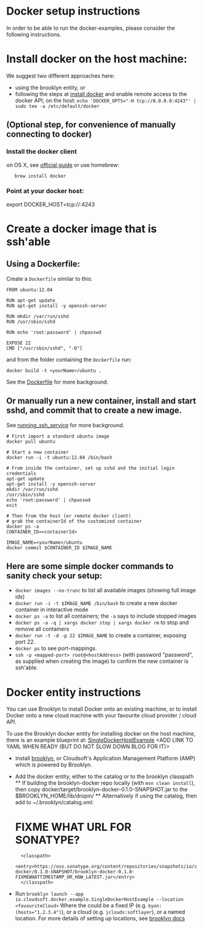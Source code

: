 Docker setup instructions
=========================

In order to be able to run the docker-examples, please consider the following instructions.

# Install docker on the host machine:
We suggest two different approaches here:

- using the brooklyn entity, or
- following the steps at [install docker](docs.docker.io/en/latest/installation/) and enable remote access to the docker API; on the host:
   `echo 'DOCKER_OPTS="-H tcp://0.0.0.0:4243"' | sudo tee -a /etc/default/docker`

## (Optional step, for convenience of manually connecting to docker)
### Install the docker client
   on OS X, see [official guide](http://docs.docker.io/en/latest/installation/mac/) or use homebrew:

       brew install docker
### Point at your docker host:
   export DOCKER_HOST=tcp://<host>:4243

# Create a docker image that is ssh'able
## Using a Dockerfile:

Create a `Dockerfile` similar to this:

	FROM ubuntu:12.04

	RUN apt-get update
	RUN apt-get install -y openssh-server

	RUN mkdir /var/run/sshd
	RUN /usr/sbin/sshd

	RUN echo 'root:password' | chpasswd

	EXPOSE 22
	CMD ["/usr/sbin/sshd", "-D"]

and from the folder containing the `Dockerfile` run:

    docker build -t <yourName>/ubuntu .

See the [Dockerfile](http://docs.docker.io/en/latest/reference/builder/) for more background.

## Or manually run a new container, install and start sshd, and commit that to create a new image.
   See [running_ssh_service](http://docs.docker.io/en/latest/examples/running_ssh_service/) for more background.

	# First import a standard ubuntu image
	docker pull ubuntu

	# Start a new container
	docker run -i -t ubuntu:12.04 /bin/bash

	# From inside the container, set up sshd and the initial login credentials
	apt-get update
	apt-get install -y openssh-server
	mkdir /var/run/sshd
	/usr/sbin/sshd
	echo 'root:password' | chpasswd
	exit

	# Then from the host (or remote docker client)
	# grab the containerId of the customized container
	docker ps -a
	CONTAINER_ID=<containerId>

	IMAGE_NAME=<yourName>/ubuntu
	docker commit $CONTAINER_ID $IMAGE_NAME

## Here are some simple docker commands to sanity check your setup:
- `docker images --no-trunc` to list all available images (showing full image ids)
- `docker run -i -t $IMAGE_NAME /bin/bash` to create a new docker container in interactive mode
- `docker ps -a` to list all containers; the `-a` says to include stopped images
- `docker ps -a -q | xargs docker stop | xargs docker rm` to stop and remove all containers
- `docker run -t -d -p 22 $IMAGE_NAME` to create a container, exposing port 22.
- `docker ps` to see port-mappings.
- `ssh -p <mapped-port> root@<hostAddress>` (with password "password", as supplied when creating the image) to confirm
 the new container is ssh'able.

# Docker entity instructions

You can use Brooklyn to install Docker onto an existing machine, or to install Docker onto a new cloud machine with your favourite cloud provider / cloud API.

To use the Brooklyn docker entity for installing docker on the host machine, there is an example blueprint at:
   [SingleDockerHostExample](<FIXME LINK TO JAVA FILE>)
   <ADD LINK TO YAML WHEN READY (BUT DO NOT SLOW DOWN BLOG FOR IT)>

* Install [brooklyn](http://brooklyncentral.github.io/use/guide/quickstart/index.html), or Cloudsoft's Application Management Platform (AMP) which is powered by Brooklyn.
* Add the docker entity, either to the catalog or to the brooklyn classpath
** If building the brooklyn-docker repo locally (with `mvn clean install`), then copy docker/target/brooklyn-docker-0.1.0-SNAPSHOT.jar to the $BROOKLYN_HOME/lib/dropin/
** Alternatively if using the catalog, then add to ~/.brooklyn/catalog.xml:

	# FIXME WHAT URL FOR SONATYPE?
	<catalog>
		<template type="io.cloudsoft.docker.example.SingleDockerHostExample" name="Docker host">
			<description>Sets up a Docker host. Docker is a tool for creating and managing lightweight containers, as an alternative to full-blown VMs.</description>
			<iconUrl>classpath://docker-top-logo.png</iconUrl>
		</template>

		<classpath>
			<entry>https://oss.sonatype.org/content/repositories/snapshots/io/cloudsoft/docker/brooklyn-docker/0.1.0-SNAPSHOT/brooklyn-docker-0.1.0-FIXMEWHATTIMESTAMP_OR_HOW_LATEST.jar</entry>
		</classpath>
	</catalog>

* Run `brooklyn launch --app io.cloudsoft.docker.example.SingleDockerHostExample --location <favouriteCloud>`
  Where the <favouriteCloud> could be a fixed IP (e.g. `byon:(hosts="1.2.3.4")`), or a cloud (e.g. `jclouds:softlayer`), or a named location.
  For more details of setting up locations, see <a href="">brooklyn docs</a>
